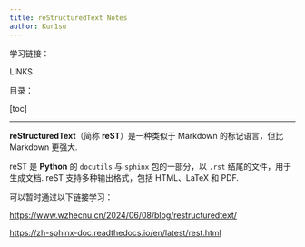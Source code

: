 ```yaml
---
title: reStructuredText Notes
author: Kur1su
---
```


学习链接：

LINKS

目录：

[toc]

---

**reStructuredText**（简称 **reST**）是一种类似于 Markdown 的标记语言，但比 Markdown 更强大.

reST 是 **Python** 的 `docutils` 与 `sphinx` 包的一部分，以 `.rst` 结尾的文件，用于生成文档. reST 支持多种输出格式，包括 HTML、LaTeX 和 PDF.

可以暂时通过以下链接学习：

<https://www.wzhecnu.cn/2024/06/08/blog/restructuredtext/>

<https://zh-sphinx-doc.readthedocs.io/en/latest/rest.html>
